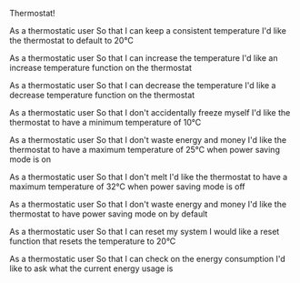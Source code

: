 Thermostat!


As a thermostatic user
So that I can keep a consistent temperature
I'd like the thermostat to default to 20°C

As a thermostatic user
So that I can increase the temperature
I'd like an increase temperature function on the thermostat

As a thermostatic user
So that I can decrease the temperature
I'd like a decrease temperature function on the thermostat

As a thermostatic user
So that I don't accidentally freeze myself
I'd like the thermostat to have a minimum temperature of 10°C

As a thermostatic user
So that I don't waste energy and money
I'd like the thermostat to have a maximum temperature of 25°C when power saving mode is on

As a thermostatic user
So that I don't melt
I'd like the thermostat to have a maximum temperature of 32°C when power saving mode is off

As a thermostatic user
So that I don't waste energy and money
I'd like the thermostat to have power saving mode on by default

As a thermostatic user
So that I can reset my system
I would like a reset function that resets the temperature to 20°C

As a thermostatic user
So that I can check on the energy consumption
I'd like to ask what the current energy usage is
